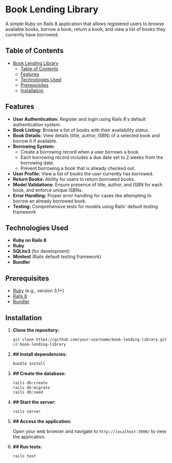 # Book Lending Library

A simple Ruby on Rails 8 application that allows registered users to browse available books, borrow a book, return a book, and view a list of books they currently have borrowed.

## Table of Contents

- [Book Lending Library](#book-lending-library)
  - [Table of Contents](#table-of-contents)
  - [Features](#features)
  - [Technologies Used](#technologies-used)
  - [Prerequisites](#prerequisites)
  - [Installation](#installation)

## Features

- **User Authentication:** Register and login using Rails 8's default authentication system.
- **Book Listing:** Browse a list of books with their availability status.
- **Book Details:** View details (title, author, ISBN) of a selected book and borrow it if available.
- **Borrowing System:** 
  - Create a borrowing record when a user borrows a book.
  - Each borrowing record includes a due date set to 2 weeks from the borrowing date.
  - Prevent borrowing a book that is already checked out.
- **User Profile:** View a list of books the user currently has borrowed.
- **Return Books:** Ability for users to return borrowed books.
- **Model Validations:** Ensure presence of title, author, and ISBN for each book, and enforce unique ISBNs.
- **Error Handling:** Proper error handling for cases like attempting to borrow an already borrowed book.
- **Testing:** Comprehensive tests for models using Rails' default testing framework 

## Technologies Used

- **Ruby on Rails 8**
- **Ruby**
- **SQLite3** (for development)
- **Minitest** (Rails default testing framework)
- **Bundler**

## Prerequisites

- [Ruby](https://www.ruby-lang.org/en/) (e.g., version 3.1+)
- [Rails 8](https://rubyonrails.org/)
- [Bundler](https://bundler.io/)

## Installation

1. **Clone the repository:**

   ```bash
   git clone https://github.com/your-username/book-lending-library.git
   cd book-lending-library

2. **## Install dependencies:**

    ```bash
    bundle install

3. **## Create the database:**

    ```bash
    rails db:create
    rails db:migrate
    rails db:seed
    ```

4. **## Start the server:**

   ```bash
   rails server
   ```

5. **## Access the application:**

   Open your web browser and navigate to `http://localhost:3000/` to view the application.

6. **## Run tests:**

   ```bash
   rails test
   ```

   

